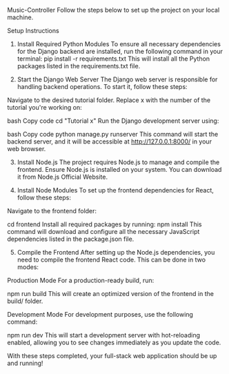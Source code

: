 Music-Controller
Follow the steps below to set up the project on your local machine.

Setup Instructions
1. Install Required Python Modules
To ensure all necessary dependencies for the Django backend are installed, run the following command in your terminal:
pip install -r requirements.txt
This will install all the Python packages listed in the requirements.txt file.

2. Start the Django Web Server
The Django web server is responsible for handling backend operations. To start it, follow these steps:

Navigate to the desired tutorial folder. Replace x with the number of the tutorial you're working on:

bash
Copy code
cd "Tutorial x"
Run the Django development server using:

bash
Copy code
python manage.py runserver
This command will start the backend server, and it will be accessible at http://127.0.0.1:8000/ in your web browser.

3. Install Node.js
The project requires Node.js to manage and compile the frontend. Ensure Node.js is installed on your system. You can download it from Node.js Official Website.

4. Install Node Modules
To set up the frontend dependencies for React, follow these steps:

Navigate to the frontend folder:

cd frontend
Install all required packages by running:
npm install
This command will download and configure all the necessary JavaScript dependencies listed in the package.json file.

5. Compile the Frontend
After setting up the Node.js dependencies, you need to compile the frontend React code. This can be done in two modes:

Production Mode
For a production-ready build, run:

npm run build
This will create an optimized version of the frontend in the build/ folder.

Development Mode
For development purposes, use the following command:

npm run dev
This will start a development server with hot-reloading enabled, 
allowing you to see changes immediately as you update the code.

With these steps completed, your full-stack web application should be up and running!
